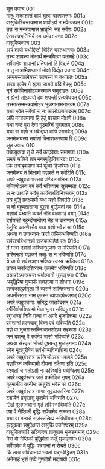 सूत उवाच	001   
मातुः सकाशात्तं शापं श्रुत्वा पन्नगसत्तमः	001a  
वासुकिश्चिन्तयामास शापोऽयं न भवेत्कथम्	001c  
ततः स मन्त्रयामास भ्रातृभिः सह सर्वशः	002a  
ऐरावतप्रभृतिभिर्ये स्म धर्मपरायणाः	002c  
वासुकिरुवाच	003   
अयं शापो यथोद्दिष्टो विदितं वस्तथानघाः	003a  
तस्य शापस्य मोक्षार्थं मन्त्रयित्वा यतामहे	003c  
सर्वेषामेव शापानां प्रतिघातो हि विद्यते	004a  
न तु मात्राभिशप्तानां मोक्षो विद्येत पन्नगाः	004c  
अव्ययस्याप्रमेयस्य सत्यस्य च तथाग्रतः	005a  
शप्ता इत्येव मे श्रुत्वा जायते हृदि वेपथुः	005c  
नूनं सर्वविनाशोऽयमस्माकं समुदाहृतः	006a  
न ह्येनां सोऽव्ययो देवः शपन्तीं प्रत्यषेधयत्	006c  
तस्मात्सम्मन्त्रयामोऽत्र भुजगानामनामयम्	007a  
यथा भवेत सर्वेषां मा नः कालोऽत्यगादयम्	007c  
अपि मन्त्रयमाणा हि हेतुं पश्याम मोक्षणे	008a  
यथा नष्टं पुरा देवा गूढमग्निं गुहागतम्	008c  
यथा स यज्ञो न भवेद्यथा वापि पराभवेत्	009a  
जनमेजयस्य सर्पाणां विनाशकरणाय हि	009c  
सूत उवाच	010   
तथेत्युक्त्वा तु ते सर्वे काद्रवेयाः समागताः	010a  
समयं चक्रिरे तत्र मन्त्रबुद्धिविशारदाः	010c  
एके तत्राब्रुवन्नागा वयं भूत्वा द्विजर्षभाः	011a  
जनमेजयं तं भिक्षामो यज्ञस्ते न भवेदिति	011c  
अपरे त्वब्रुवन्नागास्तत्र पण्डितमानिनः	012a  
मन्त्रिणोऽस्य वयं सर्वे भविष्यामः सुसम्मताः	012c  
स नः प्रक्ष्यति सर्वेषु कार्येष्वर्थविनिश्चयम्	013a  
तत्र बुद्धिं प्रवक्ष्यामो यथा यज्ञो निवर्तते	013c  
स नो बहुमतान्राजा बुद्ध्वा बुद्धिमतां वरः	014a  
यज्ञार्थं प्रक्ष्यति व्यक्तं नेति वक्ष्यामहे वयम्	014c  
दर्शयन्तो बहून्दोषान्प्रेत्य चेह च दारुणान्	015a  
हेतुभिः कारणैश्चैव यथा यज्ञो भवेन्न सः	015c  
अथवा य उपाध्यायः क्रतौ तस्मिन्भविष्यति	016a  
सर्पसत्रविधानज्ञो राजकार्यहिते रतः	016c  
तं गत्वा दशतां कश्चिद्भुजगः स मरिष्यति	017a  
तस्मिन्हते यज्ञकरे क्रतुः स न भविष्यति	017c  
ये चान्ये सर्पसत्रज्ञा भविष्यन्त्यस्य ऋत्विजः	018a  
तांश्च सर्वान्दशिष्यामः कृतमेवं भविष्यति	018c  
तत्रापरेऽमन्त्रयन्त धर्मात्मानो भुजङ्गमाः	019a  
अबुद्धिरेषा युष्माकं ब्रह्महत्या न शोभना	019c  
सम्यक्सद्धर्ममूला हि व्यसने शान्तिरुत्तमा	020a  
अधर्मोत्तरता नाम कृत्स्नं व्यापादयेज्जगत्	020c  
अपरे त्वब्रुवन्नागाः समिद्धं जातवेदसम्	021a  
वर्षैर्निर्वापयिष्यामो मेघा भूत्वा सविद्युतः	021c  
स्रुग्भाण्डं निशि गत्वा वा अपरे भुजगोत्तमाः	022a  
प्रमत्तानां हरन्त्वाशु विघ्न एवं भविष्यति	022c  
यज्ञे वा भुजगास्तस्मिञ्शतशोऽथ सहस्रशः	023a  
जनं दशन्तु वै सर्वमेवं त्रासो भविष्यति	023c  
अथवा संस्कृतं भोज्यं दूषयन्तु भुजङ्गमाः	024a  
स्वेन मूत्रपुरीषेण सर्वभोज्यविनाशिना	024c  
अपरे त्वब्रुवंस्तत्र ऋत्विजोऽस्य भवामहे	025a  
यज्ञविघ्नं करिष्यामो दीयतां दक्षिणा इति	025c  
वश्यतां च गतोऽसौ नः करिष्यति यथेप्षितम्	025e  
अपरे त्वब्रुवंस्तत्र जले प्रक्रीडितं नृपम्	026a  
गृहमानीय बध्नीमः क्रतुरेवं भवेन्न सः	026c  
अपरे त्वब्रुवंस्तत्र नागाः सुकृतकारिणः	027a  
दशामैनं प्रगृह्याशु कृतमेवं भविष्यति	027c  
छिन्नं मूलमनर्थानां मृते तस्मिन्भविष्यति	027e  
एषा वै नैष्ठिकी बुद्धिः सर्वेषामेव सम्मता	028a  
यथा वा मन्यसे राजंस्तत्क्षिप्रं संविधीयताम्	028c  
इत्युक्त्वा समुदैक्षन्त वासुकिं पन्नगेश्वरम्	029a  
वासुकिश्चापि सञ्चिन्त्य तानुवाच भुजङ्गमान्	029c  
नैषा वो नैष्ठिकी बुद्धिर्मता कर्तुं भुजङ्गमाः	030a  
सर्वेषामेव मे बुद्धिः पन्नगानां न रोचते	030c  
किं त्वत्र संविधातव्यं भवतां यद्भवेद्धितम्	031a  
अनेनाहं भृशं तप्ये गुणदोषौ मदाश्रयौ	031c  
